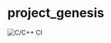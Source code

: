 # project_genesis
![C/C++ CI](https://github.com/99002673/project_genesis/workflows/C/C++%20CI/badge.svg?branch=master)
